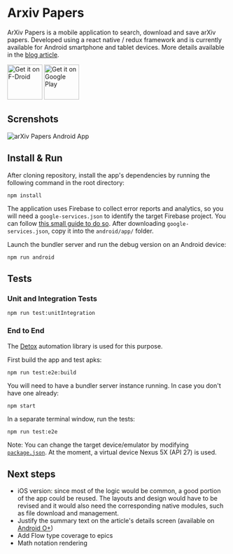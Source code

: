 # Arxiv Papers

ArXiv Papers is a mobile application to search, download and save arXiv papers. Developed using a react native / redux framework and is currently available for Android smartphone and tablet devices. More details available in the [blog article](https://lopespm.github.io/apps/2018/03/12/arxiv-papers).

[<img src="https://f-droid.org/badge/get-it-on.png"
      alt="Get it on F-Droid"
      height="80">](https://f-droid.org/packages/com.rockbyte.arxiv/)
[<img src="https://play.google.com/intl/en_us/badges/images/generic/en-play-badge.png"
      alt="Get it on Google Play"
      height="80">](https://play.google.com/store/apps/details?id=com.rockbyte.arxiv)

## Screnshots

![arXiv Papers Android App](https://lopespm.github.io/files/arxiv-papers/arxiv_layout_implementation.png)

## Install & Run

After cloning repository, install the app's dependencies by running the following command in the root directory:

    npm install

The application uses Firebase to collect error reports and analytics, so you will need a `google-services.json` to identify the target Firebase project. You can follow [this small guide to do so](https://firebase.google.com/docs/android/setup#manually_add_firebase). After downloading `google-services.json`, copy it into the `android/app/` folder.

Launch the bundler server and run the debug version on an Android device:

    npm run android


## Tests

### Unit and Integration Tests

    npm run test:unitIntegration

### End to End

The [Detox](https://github.com/wix/detox) automation library is used for this purpose.

First build the app and test apks:

    npm run test:e2e:build

You will need to have a bundler server instance running. In case you don't have one already:

    npm start

In a separate terminal window, run the tests:

    npm run test:e2e

Note: You can change the target device/emulator by modifying [`package.json`](package.json). At the moment, a virtual device Nexus 5X (API 27) is used.


## Next steps

 - iOS version: since most of the logic would be common, a good portion of the app could be reused. The layouts and design would have to be revised and it would also need the corresponding native modules, such as file download and management.
 - Justify the summary text on the article's details screen (available on [Android O+](https://developer.android.com/reference/android/widget/TextView.html#setJustificationMode(int)))
 - Add Flow type coverage to epics
 - Math notation rendering
